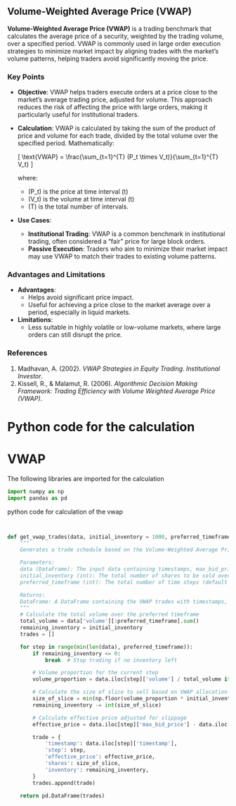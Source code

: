 ## Volume-Weighted Average Price (VWAP)

**Volume-Weighted Average Price (VWAP)** is a trading benchmark that calculates the average price of a security, weighted by the trading volume, over a specified period. VWAP is commonly used in large order execution strategies to minimize market impact by aligning trades with the market’s volume patterns, helping traders avoid significantly moving the price.

### Key Points

- **Objective**: VWAP helps traders execute orders at a price close to the market’s average trading price, adjusted for volume. This approach reduces the risk of affecting the price with large orders, making it particularly useful for institutional traders.
- **Calculation**: VWAP is calculated by taking the sum of the product of price and volume for each trade, divided by the total volume over the specified period. Mathematically:

  \[
  \text{VWAP} = \frac{\sum_{t=1}^{T} (P_t \times V_t)}{\sum_{t=1}^{T} V_t}
  \]

  where:
  - \(P_t\) is the price at time interval \(t\)
  - \(V_t\) is the volume at time interval \(t\)
  - \(T\) is the total number of intervals.

- **Use Cases**:
  - **Institutional Trading**: VWAP is a common benchmark in institutional trading, often considered a “fair” price for large block orders.
  - **Passive Execution**: Traders who aim to minimize their market impact may use VWAP to match their trades to existing volume patterns.

### Advantages and Limitations

- **Advantages**: 
  - Helps avoid significant price impact.
  - Useful for achieving a price close to the market average over a period, especially in liquid markets.
- **Limitations**:
  - Less suitable in highly volatile or low-volume markets, where large orders can still disrupt the price.

### References

1. Madhavan, A. (2002). *VWAP Strategies in Equity Trading*. *Institutional Investor*.
2. Kissell, R., & Malamut, R. (2006). *Algorithmic Decision Making Framework: Trading Efficiency with Volume Weighted Average Price (VWAP)*.




# Python code for the calculation

# VWAP

The following libraries are imported for the calculation 


``` python
import numpy as np
import pandas as pd
``` 


python code for calculation of the vwap

```python


def get_vwap_trades(data, initial_inventory = 1000, preferred_timeframe=390):
    """
    Generates a trade schedule based on the Volume-Weighted Average Price (VWAP) strategy.

    Parameters:
    data (DataFrame): The input data containing timestamps, max_bid_price, volume, closing prices, and slippage.
    initial_inventory (int): The total number of shares to be sold over the preferred timeframe.
    preferred_timeframe (int): The total number of time steps (default is 390, representing a full trading day).

    Returns:
    DataFrame: A DataFrame containing the VWAP trades with timestamps, effective price, shares sold, and remaining inventory.
    """
    # Calculate the total volume over the preferred timeframe
    total_volume = data['volume'][:preferred_timeframe].sum()
    remaining_inventory = initial_inventory
    trades = []

    for step in range(min(len(data), preferred_timeframe)):
        if remaining_inventory <= 0:
            break  # Stop trading if no inventory left

        # Volume proportion for the current step
        volume_proportion = data.iloc[step]['volume'] / total_volume if total_volume > 0 else 0

        # Calculate the size of slice to sell based on VWAP allocation
        size_of_slice = min(np.floor(volume_proportion * initial_inventory), remaining_inventory)
        remaining_inventory -= int(size_of_slice)

        # Calculate effective price adjusted for slippage
        effective_price = data.iloc[step]['max_bid_price'] - data.iloc[step]['slippage']

        trade = {
            'timestamp': data.iloc[step]['timestamp'],
            'step': step,
            'effective_price': effective_price,
            'shares': size_of_slice,
            'inventory': remaining_inventory,
        }
        trades.append(trade)

    return pd.DataFrame(trades)




```




